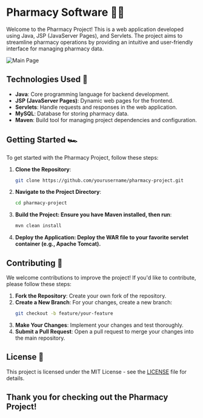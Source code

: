 # Pharmacy Software 🧑‍⚕️

Welcome to the Pharmacy Project! This is a web application developed using Java, JSP (JavaServer Pages), and Servlets. The project aims to streamline pharmacy operations by providing an intuitive and user-friendly interface for managing pharmacy data.

![Main Page](https://github.com/user-attachments/assets/5919c33b-c370-4618-9729-30d7065080bb)

## Technologies Used 🚀

- **Java**: Core programming language for backend development.
- **JSP (JavaServer Pages)**: Dynamic web pages for the frontend.
- **Servlets**: Handle requests and responses in the web application.
- **MySQL**: Database for storing pharmacy data.
- **Maven**: Build tool for managing project dependencies and configuration.

## Getting Started 🏎️

To get started with the Pharmacy Project, follow these steps:

1. **Clone the Repository**:
   ```bash
   git clone https://github.com/yourusername/pharmacy-project.git
2. **Navigate to the Project Directory**:
   ```bash
   cd pharmacy-project
3. **Build the Project: Ensure you have Maven installed, then run**:
   ```bash
   mvn clean install
4. **Deploy the Application: Deploy the WAR file to your favorite servlet container (e.g., Apache Tomcat).**

   
## Contributing 🤚

We welcome contributions to improve the project! If you'd like to contribute, please follow these steps:

1. **Fork the Repository**: Create your own fork of the repository.
2. **Create a New Branch**: For your changes, create a new branch:
   ```bash
   git checkout -b feature/your-feature
3. **Make Your Changes**: Implement your changes and test thoroughly.
4. **Submit a Pull Request**: Open a pull request to merge your changes into the main repository.

## License 🪪

This project is licensed under the MIT License - see the [LICENSE](LICENSE) file for details.

## Thank you for checking out the Pharmacy Project! 


